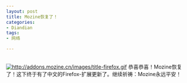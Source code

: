 ```yaml
---
layout: post
title: Mozine恢复了！
categories:
- Diandian
tags:
- 网络

---
```

<br />
<a href="http://addons.mozine.cn/images/title-firefox.gif" target="_blank"><img alt="http://addons.mozine.cn/images/title-firefox.gif" src="http://m1.img.srcdd.com/farm3/d/2012/0306/12/DOWNLOADFAILAAAAAAAAAAAAAAAAAAAA_B500_900_200_80.PNG" /></a> 恭喜恭喜！Mozine恢复了！这下终于有了中文的Firefox-扩展更新了。继续祈祷：Mozine永远平安！